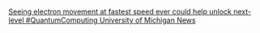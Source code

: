 [Seeing electron movement at fastest speed ever could help unlock next-level #QuantumComputing   University of Michigan News ](https://qi.tc/qi/98435)